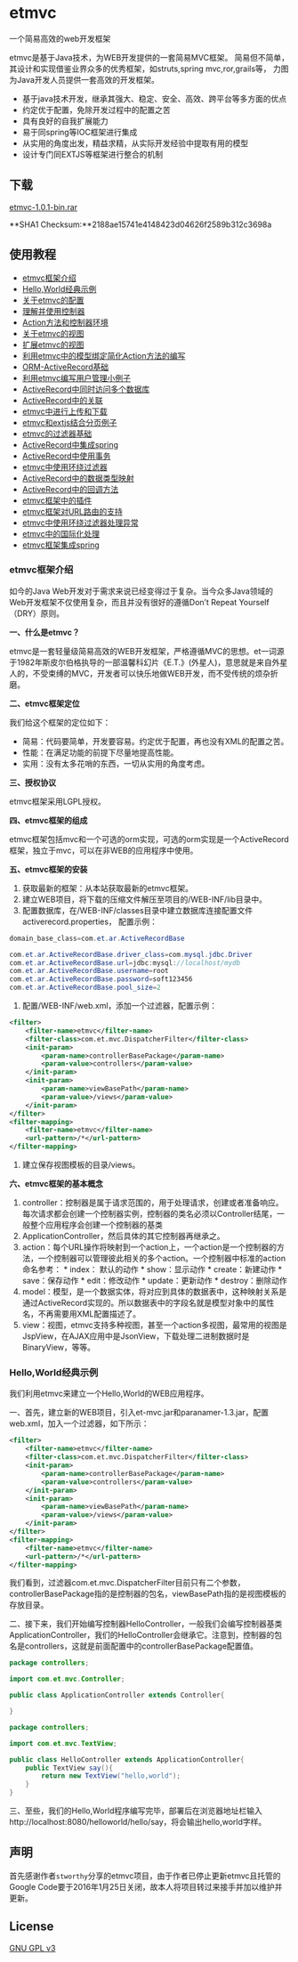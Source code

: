 # etmvc
一个简易高效的web开发框架

  etmvc是基于Java技术，为WEB开发提供的一套简易MVC框架。
  简易但不简单，其设计和实现借鉴业界众多的优秀框架，如struts,spring mvc,ror,grails等， 力图为Java开发人员提供一套高效的开发框架。

* 基于java技术开发，继承其强大、稳定、安全、高效、跨平台等多方面的优点
* 约定优于配置，免除开发过程中的配置之苦
* 具有良好的自我扩展能力
* 易于同spring等IOC框架进行集成
* 从实用的角度出发，精益求精，从实际开发经验中提取有用的模型
* 设计专门同EXTJS等框架进行整合的机制

## 下载
  [etmvc-1.0.1-bin.rar](http://shuzheng.github.io/etmvc/Download/etmvc-1.0.1-bin.rar)
  
  **SHA1 Checksum:**2188ae15741e4148423d04626f2589b312c3698a

## 使用教程

* [etmvc框架介绍](https://github.com/shuzheng/etmvc/blob/master/Wiki/about.md)
* [Hello,World经典示例](https://github.com/shuzheng/etmvc/blob/master/Wiki/helloworld.md)
* [关于etmvc的配置](https://github.com/shuzheng/etmvc/blob/master/Wiki/configuration.md)
* [理解并使用控制器](https://github.com/shuzheng/etmvc/blob/master/Wiki/controller.md)
* [Action方法和控制器环境](https://github.com/shuzheng/etmvc/blob/master/Wiki/action.md)
* [关于etmvc的视图](https://github.com/shuzheng/etmvc/blob/master/Wiki/view.md)
* [扩展etmvc的视图](https://github.com/shuzheng/etmvc/blob/master/Wiki/extendview.md)
* [利用etmvc中的模型绑定简化Action方法的编写](https://github.com/shuzheng/etmvc/blob/master/Wiki/binders.md)
* [ORM-ActiveRecord基础](https://github.com/shuzheng/etmvc/blob/master/Wiki/ormbase.md)
* [利用etmvc编写用户管理小例子](https://github.com/shuzheng/etmvc/blob/master/Wiki/user_admin_example.md)
* [ActiveRecord中同时访问多个数据库](https://github.com/shuzheng/etmvc/blob/master/Wiki/multi_database.md)
* [ActiveRecord中的关联](https://github.com/shuzheng/etmvc/blob/master/Wiki/relation.md)
* [etmvc中进行上传和下载](https://github.com/shuzheng/etmvc/blob/master/Wiki/upload_download.md)
* [etmvc和extjs结合分页例子](https://github.com/shuzheng/etmvc/blob/master/Wiki/pagination.md)
* [etmvc的过滤器基础](https://github.com/shuzheng/etmvc/blob/master/Wiki/filters.md)
* [ActiveRecord中集成spring](https://github.com/shuzheng/etmvc/blob/master/Wiki/activerecord_spring.md)
* [ActiveRecord中使用事务](https://github.com/shuzheng/etmvc/blob/master/Wiki/transaction.md)
* [etmvc中使用环绕过滤器](https://github.com/shuzheng/etmvc/blob/master/Wiki/aroundfilter.md)
* [ActiveRecord中的数据类型映射](https://github.com/shuzheng/etmvc/blob/master/Wiki/activerecord_datatype.md)
* [ActiveRecord中的回调方法](https://github.com/shuzheng/etmvc/blob/master/Wiki/activerecord_callback.md)
* [etmvc框架中的插件](https://github.com/shuzheng/etmvc/blob/master/Wiki/plugin.md)
* [etmvc框架对URL路由的支持](https://github.com/shuzheng/etmvc/blob/master/Wiki/route.md)
* [etmvc中使用环绕过滤器处理异常](https://github.com/shuzheng/etmvc/blob/master/Wiki/aroundfilter_exception.md)
* [etmvc中的国际化处理](https://github.com/shuzheng/etmvc/blob/master/Wiki/i18n.md)
* [etmvc框架集成spring](https://github.com/shuzheng/etmvc/blob/master/Wiki/etmvc_spring.md)

### etmvc框架介绍 #

如今的Java Web开发对于需求来说已经变得过于复杂。当今众多Java领域的Web开发框架不仅使用复杂，而且并没有很好的遵循Don’t Repeat Yourself（DRY）原则。

**一、什么是etmvc？**

etmvc是一套轻量级简易高效的WEB开发框架，严格遵循MVC的思想。et一词源于1982年斯皮尔伯格执导的一部温馨科幻片《E.T.》(外星人)，意思就是来自外星人的，不受束缚的MVC，开发者可以快乐地做WEB开发，而不受传统的烦杂折磨。

**二、etmvc框架定位**

我们给这个框架的定位如下：

  * 简易：代码要简单，开发要容易。约定优于配置，再也没有XML的配置之苦。
  * 性能：在满足功能的前提下尽量地提高性能。
  * 实用：没有太多花哨的东西，一切从实用的角度考虑。

**三、授权协议**

etmvc框架采用LGPL授权。

**四、etmvc框架的组成**

etmvc框架包括mvc和一个可选的orm实现，可选的orm实现是一个ActiveRecord框架，独立于mvc，可以在非WEB的应用程序中使用。

**五、etmvc框架的安装**

  1. 获取最新的框架：从本站获取最新的etmvc框架。
  1. 建立WEB项目，将下载的压缩文件解压至项目的/WEB-INF/lib目录中。
  1. 配置数据库，在/WEB-INF/classes目录中建立数据库连接配置文件activerecord.properties， 配置示例：
```java
domain_base_class=com.et.ar.ActiveRecordBase  

com.et.ar.ActiveRecordBase.driver_class=com.mysql.jdbc.Driver  
com.et.ar.ActiveRecordBase.url=jdbc:mysql://localhost/mydb  
com.et.ar.ActiveRecordBase.username=root  
com.et.ar.ActiveRecordBase.password=soft123456  
com.et.ar.ActiveRecordBase.pool_size=2 
```
  1. 配置/WEB-INF/web.xml，添加一个过滤器，配置示例：
```xml
<filter>
    <filter-name>etmvc</filter-name>
    <filter-class>com.et.mvc.DispatcherFilter</filter-class>
    <init-param>
        <param-name>controllerBasePackage</param-name>
        <param-value>controllers</param-value>
    </init-param>
    <init-param>
        <param-name>viewBasePath</param-name>
        <param-value>/views</param-value>
    </init-param>
</filter>
<filter-mapping>
    <filter-name>etmvc</filter-name>
    <url-pattern>/*</url-pattern>
</filter-mapping>
```
  1. 建立保存视图模板的目录/views。

**六、etmvc框架的基本概念**
  1. controller：控制器是属于请求范围的，用于处理请求，创建或者准备响应。每次请求都会创建一个控制器实例，控制器的类名必须以Controller结尾，一般整个应用程序会创建一个控制器的基类
  1. ApplicationController，然后具体的其它控制器再继承之。
  1. action：每个URL操作将映射到一个action上，一个action是一个控制器的方法，一个控制器可以管理彼此相关的多个action。一个控制器中标准的action命名参考：
    * index： 默认的动作
    * show：显示动作
    * create：新建动作
    * save：保存动作
    * edit：修改动作
    * update：更新动作
    * destroy：删除动作
  1. model：模型，是一个数据实体，将对应到具体的数据表中，这种映射关系是通过ActiveRecord实现的。所以数据表中的字段名就是模型对象中的属性名，不再需要用XML配置描述了。
  1. view：视图，etmvc支持多种视图，甚至一个action多视图，最常用的视图是JspView，在AJAX应用中是JsonView，下载处理二进制数据时是BinaryView，等等。

### Hello,World经典示例

我们利用etmvc来建立一个Hello,World的WEB应用程序。

一、首先，建立新的WEB项目，引入et-mvc.jar和paranamer-1.3.jar，配置web.xml，加入一个过滤器，如下所示：

```xml
<filter>
    <filter-name>etmvc</filter-name>
    <filter-class>com.et.mvc.DispatcherFilter</filter-class>
    <init-param>
        <param-name>controllerBasePackage</param-name>
        <param-value>controllers</param-value>
    </init-param>
    <init-param>
        <param-name>viewBasePath</param-name>
        <param-value>/views</param-value>
    </init-param>
</filter>
<filter-mapping>
    <filter-name>etmvc</filter-name>
    <url-pattern>/*</url-pattern>
</filter-mapping>
```
我们看到，过滤器com.et.mvc.DispatcherFilter目前只有二个参数，controllerBasePackage指的是控制器的包名，viewBasePath指的是视图模板的存放目录。

二、接下来，我们开始编写控制器HelloController，一般我们会编写控制器基类ApplicationController，我们的HelloController会继承它。注意到，控制器的包名是controllers，这就是前面配置中的controllerBasePackage配置值。
```java
package controllers;

import com.et.mvc.Controller;

public class ApplicationController extends Controller{

}
```
```java
package controllers;

import com.et.mvc.TextView;

public class HelloController extends ApplicationController{
    public TextView say(){
        return new TextView("hello,world");
    }
}
```

三、至些，我们的Hello,World程序编写完毕，部署后在浏览器地址栏输入http://localhost:8080/helloworld/hello/say，将会输出hello,world字样。


## 声明

  首先感谢作者`stworthy`分享的etmvc项目，由于作者已停止更新etmvc且托管的Google Code要于2016年1月25日关闭，故本人将项目转过来接手并加以维护并更新。

## License

  [GNU GPL v3](http://www.gnu.org/licenses/gpl.html)

